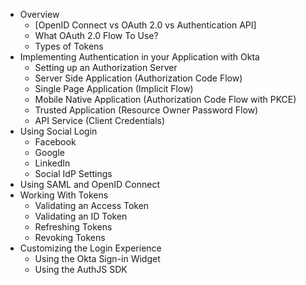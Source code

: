 

* Overview
    * [OpenID Connect vs OAuth 2.0 vs Authentication API]
    * What OAuth 2.0 Flow To Use?
    * Types of Tokens
* Implementing Authentication in your Application with Okta
    * Setting up an Authorization Server
    * Server Side Application (Authorization Code Flow)
    * Single Page Application (Implicit Flow)
    * Mobile Native Application (Authorization Code Flow with PKCE)
    * Trusted Application (Resource Owner Password Flow)
    * API Service (Client Credentials)
* Using Social Login
    * Facebook
    * Google
    * LinkedIn
    * Social IdP Settings
* Using SAML and OpenID Connect
* Working With Tokens
    * Validating an Access Token
    * Validating an ID Token
    * Refreshing Tokens
    * Revoking Tokens
* Customizing the Login Experience
    * Using the Okta Sign-in Widget
    * Using the AuthJS SDK